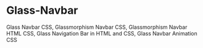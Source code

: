 # Glass-Navbar
Glass Navbar CSS, Glassmorphism Navbar CSS, Glassmorphism Navbar HTML CSS, Glass Navigation Bar in HTML and CSS, Glass Navbar Animation CSS
